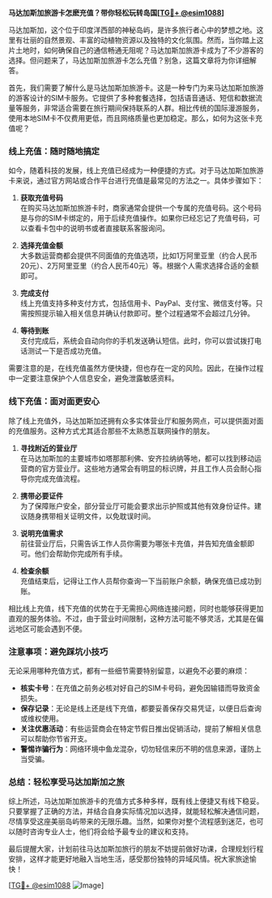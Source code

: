 **马达加斯加旅游卡怎麽充值？带你轻松玩转岛国[[TG💪+ @esim1088](https://t.me/s/esim1088)]**

马达加斯加，这个位于印度洋西部的神秘岛屿，是许多旅行者心中的梦想之地。这里有壮丽的自然景观、丰富的动植物资源以及独特的文化氛围。然而，当你踏上这片土地时，如何确保自己的通信畅通无阻呢？马达加斯加旅游卡成为了不少游客的选择。但问题来了，马达加斯加旅游卡怎么充值？别急，这篇文章将为你详细解答。

首先，我们需要了解什么是马达加斯加旅游卡。这是一种专门为来马达加斯加旅游的游客设计的SIM卡服务。它提供了多种套餐选择，包括语音通话、短信和数据流量等服务，非常适合需要在旅行期间保持联系的人群。相比传统的国际漫游服务，使用本地SIM卡不仅费用更低，而且网络质量也更加稳定。那么，如何为这张卡充值呢？

### **线上充值：随时随地搞定**

如今，随着科技的发展，线上充值已经成为一种便捷的方式。对于马达加斯加旅游卡来说，通过官方网站或合作平台进行充值是最常见的方法之一。具体步骤如下：

1. **获取充值号码**  
   在购买马达加斯加旅游卡时，商家通常会提供一个专属的充值号码。这个号码是与你的SIM卡绑定的，用于后续充值操作。如果你已经忘记了充值号码，可以查看卡包中的说明书或者直接联系客服询问。

2. **选择充值金额**  
   大多数运营商都会提供不同面值的充值选项，比如1万阿里亚里（约合人民币20元）、2万阿里亚里（约合人民币40元）等。根据个人需求选择合适的金额即可。

3. **完成支付**  
   线上充值支持多种支付方式，包括信用卡、PayPal、支付宝、微信支付等。只需按照提示输入相关信息并确认付款即可。整个过程通常不会超过几分钟。

4. **等待到账**  
   支付完成后，系统会自动向你的手机发送确认短信。此时，你可以尝试拨打电话测试一下是否成功充值。

需要注意的是，在线充值虽然方便快捷，但也存在一定的风险。因此，在操作过程中一定要注意保护个人信息安全，避免泄露敏感资料。

### **线下充值：面对面更安心**

除了线上充值外，马达加斯加还拥有众多实体营业厅和服务网点，可以提供面对面的充值服务。这种方式尤其适合那些不太熟悉互联网操作的朋友。

1. **寻找附近的营业厅**  
   在马达加斯加的主要城市如塔那那利佛、安齐拉纳纳等地，都可以找到移动运营商的官方营业厅。这些地方通常会有明显的标识牌，并且工作人员会耐心指导你完成充值流程。

2. **携带必要证件**  
   为了保障账户安全，部分营业厅可能会要求出示护照或其他有效身份证件。建议随身携带相关证明文件，以免耽误时间。

3. **说明充值需求**  
   前往营业厅后，只需告诉工作人员你需要为哪张卡充值，并告知充值金额即可。他们会帮助你完成所有手续。

4. **检查余额**  
   充值结束后，记得让工作人员帮你查询一下当前账户余额，确保充值已成功到账。

相比线上充值，线下充值的优势在于无需担心网络连接问题，同时也能够获得更加直观的服务体验。不过，由于营业时间限制，这种方法可能不够灵活，尤其是在偏远地区可能会遇到不便。

### **注意事项：避免踩坑小技巧**

无论采用哪种充值方式，都有一些细节需要特别留意，以避免不必要的麻烦：

- **核实卡号**：在充值之前务必核对好自己的SIM卡号码，避免因输错而导致资金损失。
- **保存记录**：无论是线上还是线下充值，都要妥善保存交易凭证，以便日后查询或维权使用。
- **关注优惠活动**：有些运营商会在特定节假日推出促销活动，提前了解相关信息可以帮助你节省开支。
- **警惕诈骗行为**：网络环境中鱼龙混杂，切勿轻信来历不明的信息来源，谨防上当受骗。

### **总结：轻松享受马达加斯加之旅**

综上所述，马达加斯加旅游卡的充值方式多种多样，既有线上便捷又有线下稳妥。只要掌握了正确的方法，并结合自身实际情况加以选择，就能轻松解决通信问题，尽情享受这座美丽岛屿带来的无限乐趣。当然，如果你对整个流程感到迷茫，也可以随时咨询专业人士，他们将会给予最专业的建议和支持。

最后提醒大家，计划前往马达加斯加旅行的朋友不妨提前做好功课，合理规划行程安排，这样才能更好地融入当地生活，感受那份独特的异域风情。祝大家旅途愉快！

[[TG💪+ @esim1088](https://t.me/s/esim1088) ![Image](https://i.postimg.cc/4NQfJmqS/Snipaste-2025-05-13-00-14-12.png)]